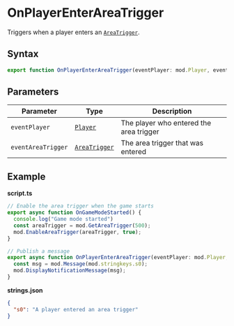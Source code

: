 # OnPlayerEnterAreaTrigger

Triggers when a player enters an [`AreaTrigger`](../types/AreaTrigger.md).

## Syntax

```typescript
export function OnPlayerEnterAreaTrigger(eventPlayer: mod.Player, eventAreaTrigger: mod.AreaTrigger): void;
```

## Parameters

| Parameter     | Type                                     | Description                             |
| ------------- | ---------------------------------------- | --------------------------------------- |
| `eventPlayer`      | [`Player`](../types/Player.md)           | The player who entered the area trigger |
| `eventAreaTrigger` | [`AreaTrigger`](../types/AreaTrigger.md) | The area trigger that was entered       |

## Example

**script.ts**
```typescript
// Enable the area trigger when the game starts
export async function OnGameModeStarted() {
  console.log("Game mode started")
  const areaTrigger = mod.GetAreaTrigger(500);
  mod.EnableAreaTrigger(areaTrigger, true);
}

// Publish a message
export async function OnPlayerEnterAreaTrigger(eventPlayer: mod.Player, eventAreaTrigger: mod.AreaTrigger) {
  const msg = mod.Message(mod.stringkeys.s0);
  mod.DisplayNotificationMessage(msg);
}
```

**strings.json**
```json
{
  "s0": "A player entered an area trigger"
}
```